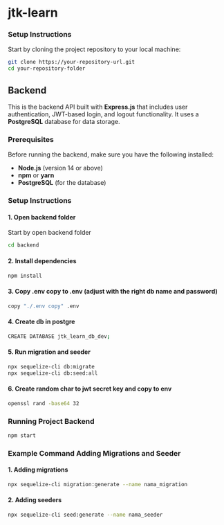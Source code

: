 # jtk-learn
### Setup Instructions
Start by cloning the project repository to your local machine:
```bash
git clone https://your-repository-url.git
cd your-repository-folder
```

## Backend
This is the backend API built with **Express.js** that includes user authentication, JWT-based login, and logout functionality. It uses a **PostgreSQL** database for data storage.
### Prerequisites
Before running the backend, make sure you have the following installed:
- **Node.js** (version 14 or above)
- **npm** or **yarn**
- **PostgreSQL** (for the database)
### Setup Instructions
#### 1. Open backend folder
Start by open backend folder
```bash
cd backend
```
#### 2. Install dependencies
```bash
npm install
```
#### 3. Copy .env copy to .env (adjust with the right db name and password)
```bash
copy "./.env copy" .env
```
#### 4. Create db in postgre
```bash
CREATE DATABASE jtk_learn_db_dev;
```
#### 5. Run migration and seeder
```bash
npx sequelize-cli db:migrate
npx sequelize-cli db:seed:all
```
#### 6. Create random char to jwt secret key and copy to env
```bash
openssl rand -base64 32
```
### Running Project Backend
```bash
npm start
```
### Example Command Adding Migrations and Seeder
#### 1. Adding migrations
```bash
npx sequelize-cli migration:generate --name nama_migration
```
#### 2. Adding seeders
```bash
npx sequelize-cli seed:generate --name nama_seeder
```
